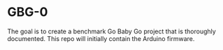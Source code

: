 # GBG-0
The goal is to create a benchmark Go Baby Go project that is thoroughly documented.
This repo will initially contain the Arduino firmware.
